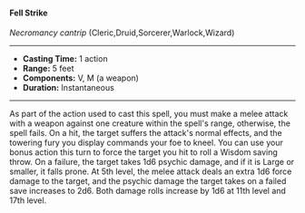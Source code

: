 #### Fell Strike
*Necromancy cantrip* (Cleric,Druid,Sorcerer,Warlock,Wizard)
___
- **Casting Time:** 1 action
- **Range:** 5 feet
- **Components:** V, M (a weapon)
- **Duration:** Instantaneous
---
As part of the action used to cast this spell, you must make a melee attack with a weapon against one creature within the spell's range, otherwise, the spell fails. On a hit, the target suffers the attack's normal effects, and the towering fury you display commands your foe to kneel. You can use your bonus action this turn to force the target you hit to roll a Wisdom saving throw. On a failure, the target takes 1d6 psychic damage, and if it is Large or smaller, it falls prone. At 5th level, the melee attack deals an extra 1d6 force damage to the target, and the psychic damage the target takes on a failed save increases to 2d6. Both damage rolls increase by 1d6 at 11th level and 17th level.
